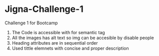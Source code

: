 # Jigna-Challenge-1
Challenge 1 for Bootcamp
1. The Code is accessible with for semantic tag
2. All the  images has alt text so img can be accesible by disable people
3. Heading attributes are in sequential order
4. Used tittle elemnets with concise and proper description